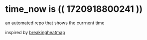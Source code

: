 # time_now is (( 1720918800241 ))

an automated repo that shows the currnent time

inspired by [breakingheatmap](https://github.com/breakingheatmap/breakingheatmap)